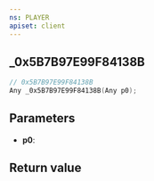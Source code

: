 ```yaml
---
ns: PLAYER
apiset: client
---
```

## _0x5B7B97E99F84138B

```c
// 0x5B7B97E99F84138B
Any _0x5B7B97E99F84138B(Any p0);
```


## Parameters
* **p0**:

## Return value

